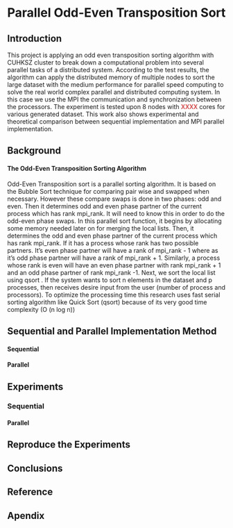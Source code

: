 # Parallel Odd-Even Transposition Sort

## Introduction

This project is applying an odd even transposition sorting algorithm with CUHKSZ cluster to break down a computational problem into several parallel tasks of a distributed system. According to the test results, the algorithm can apply the distributed memory of multiple nodes to sort the large dataset with the medium performance for parallel speed computing to solve the real world complex parallel and distributed computing system. In this case we use the MPI the communication and synchronization between the processors. The experiment is tested upon 8 nodes with <font Color=Red>XXXX </font>cores for various generated dataset. This work also shows experimental and theoretical comparison between sequential implementation and MPI parallel implementation.



## Background

#### The Odd-Even Transposition Sorting Algorithm

Odd-Even Transposition sort is a parallel sorting algorithm. It is based on the Bubble Sort technique for comparing pair wise and swapped when necessary. However these compare swaps is done in two phases: odd and even. Then it determines odd and even phase partner of the current process which has rank mpi_rank. It will need to know this in order to do the odd-even phase swaps. In this parallel sort function, it begins by allocating some memory needed later on for merging the local lists. Then, it determines the odd and even phase partner of the current process which has rank mpi_rank. If it has a process whose rank has two possible partners. It’s even phase partner will have a rank of mpi_rank - 1 where as it’s odd phase partner will have a rank of mpi_rank + 1. Similarly, a process whose rank is even will have an even phase partner with rank mpi_rank + 1 and an odd phase partner of rank mpi_rank -1. Next, we sort the local list using qsort . If the system wants to sort n elements in the dataset and p processes, then receives desire input from the user (number of process and processors). To optimize the processing time this research uses fast serial sorting algorithm like Quick Sort (qsort) because of its very good time complexity (O (n log n))









## Sequential and Parallel Implementation Method

#### Sequential 









#### Parallel







## Experiments

### Sequential 









#### Parallel 







## Reproduce the Experiments









## Conclusions











## Reference 











## Apendix




























